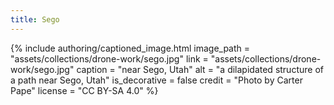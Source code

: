 ```yaml
---
title: Sego
---
```


{% include authoring/captioned_image.html
    image_path = "assets/collections/drone-work/sego.jpg"
    link = "assets/collections/drone-work/sego.jpg"
    caption = "near Sego, Utah"
    alt = "a dilapidated structure of a path near Sego, Utah"
    is_decorative = false
    credit = "Photo by Carter Pape"
    license = "CC BY-SA 4.0"
%}

